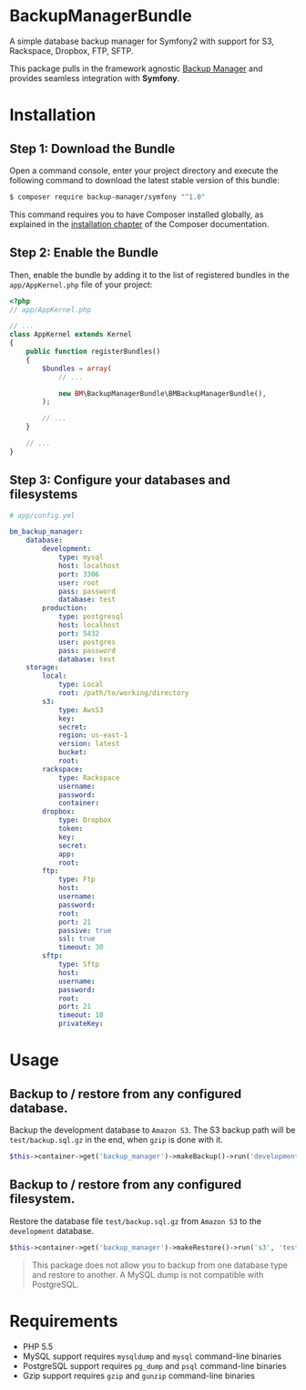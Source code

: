 BackupManagerBundle
===================

A simple database backup manager for Symfony2 with support for S3, Rackspace, Dropbox, FTP, SFTP.

This package pulls in the framework agnostic [Backup Manager](https://github.com/backup-manager/backup-manager) and provides seamless integration with **Symfony**. 

Installation
============

Step 1: Download the Bundle
---------------------------

Open a command console, enter your project directory and execute the
following command to download the latest stable version of this bundle:

```bash
$ composer require backup-manager/symfony "^1.0"
```

This command requires you to have Composer installed globally, as explained
in the [installation chapter](https://getcomposer.org/doc/00-intro.md)
of the Composer documentation.

Step 2: Enable the Bundle
-------------------------

Then, enable the bundle by adding it to the list of registered bundles
in the `app/AppKernel.php` file of your project:

```php
<?php
// app/AppKernel.php

// ...
class AppKernel extends Kernel
{
    public function registerBundles()
    {
        $bundles = array(
            // ...

            new BM\BackupManagerBundle\BMBackupManagerBundle(),
        );

        // ...
    }

    // ...
}
```

Step 3: Configure your databases and filesystems
------------------------------------------------

```yaml
# app/config.yml

bm_backup_manager:
    database:
        development:
            type: mysql
            host: localhost
            port: 3306
            user: root
            pass: password
            database: test
        production:
            type: postgresql
            host: localhost
            port: 5432
            user: postgres
            pass: password
            database: test
    storage:
        local:
            type: Local
            root: /path/to/working/directory
        s3:
            type: AwsS3
            key:
            secret:
            region: us-east-1
            version: latest
            bucket:
            root:
        rackspace:
            type: Rackspace
            username:
            password:
            container:
        dropbox:
            type: Dropbox
            token:
            key:
            secret:
            app:
            root:
        ftp:
            type: Ftp
            host:
            username:
            password:
            root:
            port: 21
            passive: true
            ssl: true
            timeout: 30
        sftp:
            type: Sftp
            host:
            username:
            password:
            root:
            port: 21
            timeout: 10
            privateKey:
```

Usage
=====

Backup to / restore from any configured database.
-------------------------------------------------

Backup the development database to `Amazon S3`. The S3 backup path will be `test/backup.sql.gz` in the end, when `gzip` is done with it.

```php
$this->container->get('backup_manager')->makeBackup()->run('development', [new Destination('s3', 'test/backup.sql')], 'gzip');
```

Backup to / restore from any configured filesystem.
---------------------------------------------------

Restore the database file `test/backup.sql.gz` from `Amazon S3` to the `development` database.

```php
$this->container->get('backup_manager')->makeRestore()->run('s3', 'test/backup.sql.gz', 'development', 'gzip');
```

> This package does not allow you to backup from one database type and restore to another. A MySQL dump is not compatible with PostgreSQL.

Requirements
============

- PHP 5.5
- MySQL support requires `mysqldump` and `mysql` command-line binaries
- PostgreSQL support requires `pg_dump` and `psql` command-line binaries
- Gzip support requires `gzip` and `gunzip` command-line binaries
